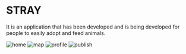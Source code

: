 # STRAY
It is an application that has been developed and is being developed for people to easily adopt and feed animals.

![home](https://github.com/kaansimseq/KotlinProject/assets/114625102/e5e20fb9-eea6-4380-9667-48e8f24fbd7a)
![map](https://github.com/kaansimseq/KotlinProject/assets/114625102/11985e36-b891-4248-b75e-20f0371a6136)
![profile](https://github.com/kaansimseq/KotlinProject/assets/114625102/a9b6c727-dae7-483e-8e1c-af4306903b93)
![publish](https://github.com/kaansimseq/KotlinProject/assets/114625102/22081e32-5bf9-46c5-9e38-c5536bd5b646)
